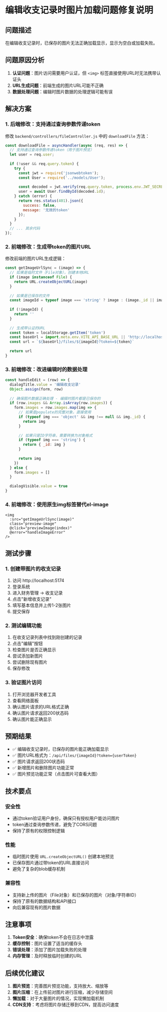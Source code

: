 # 编辑收支记录时图片加载问题修复说明

## 问题描述

在编辑收支记录时，已保存的图片无法正确加载显示，显示为空白或加载失败。

## 问题原因分析

1. **认证问题**：图片访问需要用户认证，但 `<img>` 标签直接使用URL时无法携带认证头
2. **URL生成问题**：前端生成的图片URL可能不正确
3. **数据处理问题**：编辑时图片数据的处理逻辑可能有误

## 解决方案

### 1. 后端修改：支持通过查询参数传递token

修改 `backend/controllers/fileController.js` 中的 `downloadFile` 方法：

```javascript
const downloadFile = asyncHandler(async (req, res) => {
  // 支持通过查询参数传递token（用于图片预览）
  let user = req.user;
  
  if (!user && req.query.token) {
    try {
      const jwt = require('jsonwebtoken');
      const User = require('../models/User');
      
      const decoded = jwt.verify(req.query.token, process.env.JWT_SECRET);
      user = await User.findById(decoded.id);
    } catch (error) {
      return res.status(401).json({
        success: false,
        message: '无效的token'
      });
    }
  }
  // ... 其余代码
});
```

### 2. 前端修改：生成带token的图片URL

修改前端的图片URL生成逻辑：

```javascript
const getImageUrlSync = (image) => {
  // 如果是临时文件（File对象），创建本地URL
  if (image instanceof File) {
    return URL.createObjectURL(image)
  }
  
  // 如果是已保存的文件
  const imageId = typeof image === 'string' ? image : (image._id || image.id)
  
  if (!imageId) {
    return ''
  }
  
  // 生成带认证的URL
  const token = localStorage.getItem('token')
  const baseUrl = import.meta.env.VITE_API_BASE_URL || 'http://localhost:3000/api'
  const url = `${baseUrl}/files/${imageId}?token=${token}`
  
  return url
}
```

### 3. 前端修改：改进编辑时的数据处理

```javascript
const handleEdit = (row) => {
  dialogTitle.value = '编辑收支记录'
  Object.assign(form, row)
  
  // 确保图片数据正确处理 - 编辑时图片都是已保存的
  if (row.images && Array.isArray(row.images)) {
    form.images = row.images.map(img => {
      // 如果是populate的完整对象，直接使用
      if (typeof img === 'object' && img !== null && img._id) {
        return img
      }
      
      // 如果只是ID字符串，需要转换为对象格式
      if (typeof img === 'string') {
        return { _id: img }
      }
      
      return img
    })
  } else {
    form.images = []
  }
  
  dialogVisible.value = true
}
```

### 4. 前端修改：使用原生img标签替代el-image

```vue
<img
  :src="getImageUrlSync(image)"
  class="preview-image"
  @click="previewImage(index)"
  @error="handleImageError"
/>
```

## 测试步骤

### 1. 创建带图片的收支记录
1. 访问 http://localhost:5174
2. 登录系统
3. 进入财务管理 -> 收支记录
4. 点击"新增收支记录"
5. 填写基本信息并上传1-2张图片
6. 提交保存

### 2. 测试编辑功能
1. 在收支记录列表中找到刚创建的记录
2. 点击"编辑"按钮
3. 检查图片是否正确显示
4. 尝试添加新图片
5. 尝试删除现有图片
6. 保存修改

### 3. 验证图片访问
1. 打开浏览器开发者工具
2. 查看网络面板
3. 确认图片请求的URL格式正确
4. 确认图片请求返回200状态码
5. 确认图片能正确显示

## 预期结果

- ✅ 编辑收支记录时，已保存的图片能正确加载显示
- ✅ 图片URL格式为：`/api/files/{imageId}?token={userToken}`
- ✅ 图片请求返回200状态码
- ✅ 新增图片和删除图片功能正常
- ✅ 图片预览功能正常（点击图片可查看大图）

## 技术要点

### 安全性
- 通过token验证用户身份，确保只有授权用户能访问图片
- token通过查询参数传递，避免了CORS问题
- 保持了原有的权限控制逻辑

### 性能
- 临时图片使用 `URL.createObjectURL()` 创建本地预览
- 已保存图片通过带token的URL直接访问
- 避免了复杂的blob缓存机制

### 兼容性
- 支持新上传的图片（File对象）和已保存的图片（对象/字符串ID）
- 保持了原有的数据结构和API接口
- 向后兼容现有的图片数据

## 注意事项

1. **Token安全**：确保token不会在日志中泄露
2. **缓存控制**：图片设置了适当的缓存头
3. **错误处理**：添加了图片加载失败的处理
4. **内存管理**：及时释放临时创建的URL

## 后续优化建议

1. **图片预览**：完善图片预览功能，支持放大、缩放等
2. **图片压缩**：在上传前对图片进行压缩，减少存储空间
3. **懒加载**：对于大量图片的情况，实现懒加载机制
4. **CDN支持**：考虑将图片存储迁移到CDN，提高访问速度
